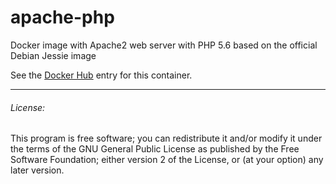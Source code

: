 # apache-php
Docker image with Apache2 web server with PHP 5.6 based on the official Debian Jessie image

See the [Docker Hub](https://hub.docker.com/r/chriswayg/apache-php/) entry for this container.

---
###### License:
This program is free software; you can redistribute it and/or modify it under the terms of the GNU General Public License as published by the Free Software Foundation; either version 2 of the License, or (at your option) any later version.
